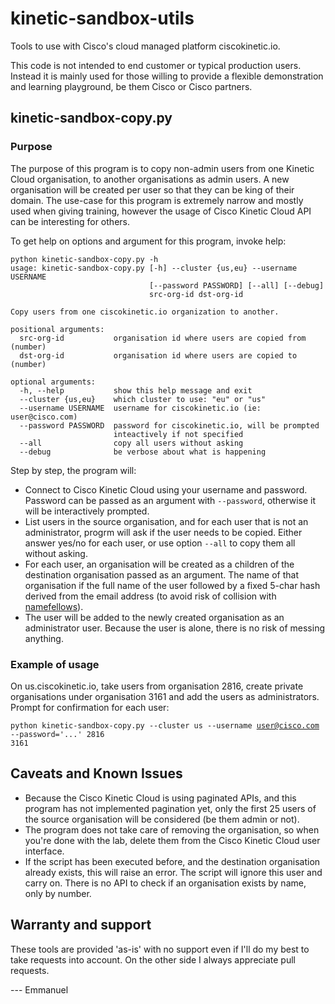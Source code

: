 # kinetic-sandbox-utils

Tools to use with Cisco's cloud managed platform ciscokinetic.io.

This code is not intended to end customer or typical production users. Instead it is mainly used for those willing to provide a flexible demonstration and learning playground, be them Cisco or Cisco partners.

## kinetic-sandbox-copy.py

### Purpose

The purpose of this program is to copy non-admin users from one Kinetic Cloud organisation, to another organisations as admin users. A new organisation will be created per user so that they can be king of their domain. The use-case for this program is extremely narrow and mostly used when giving training, however the usage of Cisco Kinetic Cloud API can be interesting for others.

To get help on options and argument for this program, invoke help:

```
python kinetic-sandbox-copy.py -h
usage: kinetic-sandbox-copy.py [-h] --cluster {us,eu} --username USERNAME
                               [--password PASSWORD] [--all] [--debug]
                               src-org-id dst-org-id

Copy users from one ciscokinetic.io organization to another.

positional arguments:
  src-org-id           organisation id where users are copied from (number)
  dst-org-id           organisation id where users are copied to (number)

optional arguments:
  -h, --help           show this help message and exit
  --cluster {us,eu}    which cluster to use: "eu" or "us"
  --username USERNAME  username for ciscokinetic.io (ie: user@cisco.com)
  --password PASSWORD  password for ciscokinetic.io, will be prompted
                       inteactively if not specified
  --all                copy all users without asking
  --debug              be verbose about what is happening
  ```

Step by step, the program will:

 - Connect to Cisco Kinetic Cloud using your username and password. Password can be passed as an argument with <code>--password</code>, otherwise it will be interactively prompted.
 - List users in the source organisation, and for each user that is not an administrator, progrm will ask if the user needs to be copied. Either answer yes/no for each user, or use option <code>--all</code> to copy them all without asking.
 - For each user, an organisation will be created as a children of the destination organisation passed as an argument. The name of that organisation if the full name of the user followed by a fixed 5-char hash derived from the email address (to avoid risk of collision with [namefellows](https://en.wiktionary.org/wiki/namefellow)).
 - The user will be added to the newly created organisation as an administrator user. Because the user is alone, there is no risk of messing anything.

### Example of usage

On us.ciscokinetic.io, take users from organisation 2816, create private organisations under organisation 3161 and add the users as administrators. Prompt for confirmation for each user:

<code>python kinetic-sandbox-copy.py --cluster us --username user@cisco.com --password='...' 2816 3161</code>

## Caveats and Known Issues

- Because the Cisco Kinetic Cloud is using paginated APIs, and this program has not implemented pagination yet, only the first 25 users of the source organisation will be considered (be them admin or not).
- The program does not take care of removing the organisation, so when you're done with the lab, delete them from the Cisco Kinetic Cloud user interface.
- If the script has been executed before, and the destination organisation already exists, this will raise an error. The script will ignore this user and carry on. There is no API to check if an organisation exists by name, only by number.

## Warranty and support

These tools are provided 'as-is' with no support even if I'll do my best to take requests into account. On the other side I always appreciate pull requests.

--- Emmanuel
